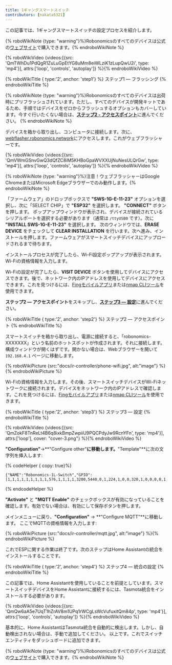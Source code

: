 ```yaml
---
title: 1ギャングスマートスイッチ
contributors: [nakata5321]
---
```

この記事では、1ギャングスマートスイッチの設定プロセスを紹介します。

{% roboWikiNote {type: "warning"}%}Robonomicsのすべてのデバイスは公式の[ウェブサイト](https://robonomics.network/devices/)で購入できます。{% endroboWikiNote %}

{% roboWikiVideo {videos:[{src: 'QmTWhDu1PdQgR1ZuLuGpEtYG8uMm8eiWLziK1zLupQwU2i', type: 'mp4'}], attrs:['loop', 'controls', 'autoplay']} %}{% endroboWikiVideo %}

{% roboWikiTitle { type:'2', anchor: 'step1'} %} ステップ1 — フラッシング {% endroboWikiTitle %}

{% roboWikiNote {type: "warning"}%}Robonomicsのすべてのデバイスは出荷時にプリフラッシュされています。ただし、すべてのデバイスが開発キットであるため、手順ではデバイスをゼロからフラッシュするオプションもカバーしています。今すぐ行いたくない場合は、[**ステップ2 - アクセスポイント**](/docs/ir-controller/#step2)に進んでください。
{% endroboWikiNote %}

デバイスを箱から取り出し、コンピュータに接続します。次に、[webflasher.robonomics.network](https://webflasher.robonomics.network/)にアクセスします。これがウェブフラッシャーです。

{% roboWikiVideo {videos:[{src: 'QmVWmGSnvGwQ3dQfZC8iM5KHBoGpaWVXXUjNuNesULQrGw', type: 'mp4'}], attrs:['loop', 'controls', 'autoplay']} %}{% endroboWikiVideo %}

{% roboWikiNote {type: "warning"}%}注意！ウェブフラッシャーはGoogle ChromeまたはMicrosoft Edgeブラウザーでのみ動作します。{% endroboWikiNote %}

「ファームウェア」のドロップボックスで **"SWS-1G-E-11-23"** オプションを選択し、次に「SELECT CHIP」で **"ESP32"** を選択します。 **"CONNECT"** ボタンを押します。
ポップアップウィンドウが表示され、デバイスが接続されているシリアルポートを選択する必要があります（通常は `/ttyUSB0` です）。次に **"INSTALL SWS-1G-E-11-23"** を選択します。
次のウィンドウでは、**ERASE DEVICE** をチェックして **CLEAR INSTALLATION** を行います。次へ進み、インストールを押します。ファームウェアがスマートスイッチデバイスにアップロードされるまで待ちます。

インストールプロセスが完了したら、Wi-Fi設定ポップアップが表示されます。Wi-Fiの資格情報を入力します。

Wi-Fiの設定が完了したら、**VISIT DEVICE** ボタンを使用してデバイスにアクセスできます。後で、ネットワーク内のIPアドレスを使用してデバイスにアクセスできます。これを見つけるには、[Fingモバイルアプリ](https://www.fing.com/products)または[nmap CLIツール](https://vitux.com/find-devices-connected-to-your-network-with-nmap/)を使用できます。

**ステップ2 — アクセスポイント**をスキップし、[**ステップ3 — 設定**](/docs/ir-controller/#step3)に進んでください。

{% roboWikiTitle { type:'2', anchor: 'step2'} %} ステップ2 — アクセスポイント {% endroboWikiTitle %}

スマートスイッチを箱から取り出し、電源に接続すると、「robonomics-XXXXXXX」という名前のホットスポットが作成されます。それに接続します。
構成ウィンドウが開くはずです。開かない場合は、Webブラウザーを開いて `192.168.4.1` ページに移動します。

{% roboWikiPicture {src:"docs/ir-controller/phone-wifi.jpg", alt:"image"} %}{% endroboWikiPicture %}

Wi-Fiの資格情報を入力します。その後、スマートスイッチデバイスがWi-Fiネットワークに接続されます。デバイスをネットワーク内のIPアドレスで確認します。これを見つけるには、[Fingモバイルアプリ](https://www.fing.com/products)または[nmap CLIツール](https://vitux.com/find-devices-connected-to-your-network-with-nmap/)を使用できます。

{% roboWikiTitle { type:'2', anchor: 'step3'} %} ステップ3 — 設定 {% endroboWikiTitle %}

{% roboWikiVideo {videos:[{src: 'QmZokF8TnReLt4B6q8ixkBmpZwpiiU9PQCPdyJw9RcnYFn', type: 'mp4'}], attrs:['loop'], cover: "cover-3.png"} %}{% endroboWikiVideo %}

**"Configuration"**->**"Configure other"**に移動します。**"Template"**に次の文字列を挿入します:

{% codeHelper { copy: true}%}

```shell
{"NAME":"Robonomics-1L-Switch","GPIO":[1,1,1,1,1,1,1,1,1,576,1,1,1,1,3200,5440,0,1,224,1,0,0,320,1,0,0,0,0,1,1,1,32,1,0,0,1],"FLAG":0,"BASE":1}
```

{% endcodeHelper %}

**"Activate"** と **"MQTT Enable"** のチェックボックスが有効になっていることを確認します。有効でない場合は、有効にして保存ボタンを押します。

メインメニューに戻り、**"Configuration"** -> **"Configure MQTT"**に移動します。
ここでMQTTの資格情報を入力します:

{% roboWikiPicture {src:"docs/ir-controller/mqtt.jpg", alt:"image"} %}{% endroboWikiPicture %}

これでESPに関する作業は終了です。次のステップはHome Assistantの統合をインストールすることです。

{% roboWikiTitle { type:'2', anchor: 'step4'} %} ステップ4 — 統合の設定 {% endroboWikiTitle %}

この記事では、Home Assistantを使用していることを前提としています。スマートスイッチデバイスをHome Assistantに接続するには、Tasmota統合をインストールする必要があります。

{% roboWikiVideo {videos:[{src: 'QmQw6aA5e7UqT1hZrAV8m1UPq1rWCgLsWcVufuxitQm84p', type: 'mp4'}], attrs:['loop', 'controls', 'autoplay']} %}{% endroboWikiVideo %}

基本的に、Home AssistantはTasmota統合を自動的に検出します。しかし、自動検出されない場合は、手動で追加してください。
以上です。これでスイッチエンティティをダッシュボードに追加できます。

{% roboWikiNote {type: "warning"}%}Robonomicsのすべてのデバイスは公式の[ウェブサイト](https://robonomics.network/devices/)で購入できます。{% endroboWikiNote %}